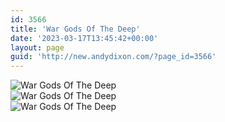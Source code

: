 ```yaml
---
id: 3566
title: 'War Gods Of The Deep'
date: '2023-03-17T13:45:42+00:00'
layout: page
guid: 'http://new.andydixon.com/?page_id=3566'
---
```


![War Gods Of The Deep](https://i0.wp.com/assets.g8x2.ldn.idrivee2-23.com/posters/War%20Gods%20Of%20The%20Deep%2001.jpg?w=1200&ssl=1 "War Gods Of The Deep")  
![War Gods Of The Deep](https://i0.wp.com/assets.g8x2.ldn.idrivee2-23.com/posters/War%20Gods%20Of%20The%20Deep%2002.jpg?w=1200&ssl=1 "War Gods Of The Deep")  
![War Gods Of The Deep](https://i0.wp.com/assets.g8x2.ldn.idrivee2-23.com/posters/War%20Gods%20Of%20The%20Deep%2003.jpg?w=1200&ssl=1 "War Gods Of The Deep")